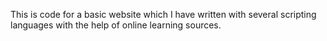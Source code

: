 This is code for a basic website which I have written with several scripting languages with the help of online learning sources.
